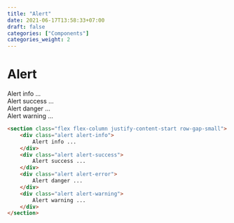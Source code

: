 ```yaml
---
title: "Alert"
date: 2021-06-17T13:58:33+07:00
draft: false
categories: ["Components"]
categories_weight: 2
---
```


# Alert

<section class="flex flex-column justify-content-start row-gap-small">
    <div class="alert alert-info">
        Alert info ...
    </div>
    <div class="alert alert-success">
        Alert success ...
    </div>
    <div class="alert alert-error">
        Alert danger ...
    </div>
    <div class="alert alert-warning">
        Alert warning ...
    </div>
</section>

``` html
<section class="flex flex-column justify-content-start row-gap-small">
    <div class="alert alert-info">
        Alert info ...
    </div>
    <div class="alert alert-success">
        Alert success ...
    </div>
    <div class="alert alert-error">
        Alert danger ...
    </div>
    <div class="alert alert-warning">
        Alert warning ...
    </div>
</section>
```
